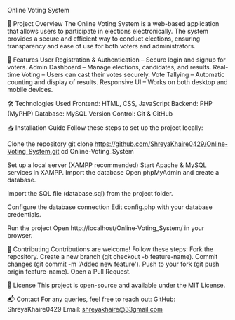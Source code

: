Online Voting System

📌 Project Overview
The Online Voting System is a web-based application that allows users to participate in elections electronically. The system provides a secure and efficient way to conduct elections, ensuring transparency and ease of use for both voters and administrators.

🚀 Features
User Registration & Authentication – Secure login and signup for voters.
Admin Dashboard – Manage elections, candidates, and results.
Real-time Voting – Users can cast their votes securely.
Vote Tallying – Automatic counting and display of results.
Responsive UI – Works on both desktop and mobile devices.

🛠️ Technologies Used
Frontend: HTML, CSS, JavaScript
Backend: PHP (MyPHP)
Database: MySQL
Version Control: Git & GitHub

📥 Installation Guide
Follow these steps to set up the project locally:

Clone the repository
git clone https://github.com/ShreyaKhaire0429/Online-Voting_System.git
cd Online-Voting_System

Set up a local server (XAMPP recommended)
Start Apache & MySQL services in XAMPP.
Import the database
Open phpMyAdmin and create a database.

Import the SQL file (database.sql) from the project folder.

Configure the database connection
Edit config.php with your database credentials.

Run the project
Open http://localhost/Online-Voting_System/ in your browser.

🤝 Contributing
Contributions are welcome! Follow these steps:
Fork the repository.
Create a new branch (git checkout -b feature-name).
Commit changes (git commit -m 'Added new feature').
Push to your fork (git push origin feature-name).
Open a Pull Request.

📜 License
This project is open-source and available under the MIT License.

📬 Contact
For any queries, feel free to reach out:
GitHub: ShreyaKhaire0429
Email: shreyakhaire@33gmail.com
